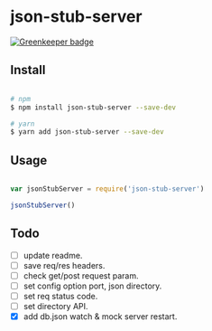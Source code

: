 # json-stub-server

[![Greenkeeper badge](https://badges.greenkeeper.io/wilf312/json-stub-server.svg)](https://greenkeeper.io/)

## Install

```bash

# npm
$ npm install json-stub-server --save-dev

# yarn
$ yarn add json-stub-server --save-dev

```

## Usage

```js

var jsonStubServer = require('json-stub-server')

jsonStubServer()

```


## Todo
- [ ] update readme.
- [ ] save req/res headers.
- [ ] check get/post request param.
- [ ] set config option port, json directory.
- [ ] set req status code.
- [ ] set directory API.
- [x] add db.json watch & mock server restart.
